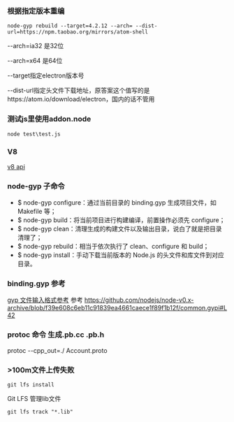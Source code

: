 ### 根据指定版本重编

```
node-gyp rebuild --target=4.2.12 --arch= --dist-url=https://npm.taobao.org/mirrors/atom-shell
```

--arch=ia32 是32位

--arch=x64 是64位

--target指定electron版本号

--dist-url指定头文件下载地址，原答案这个值写的是https://atom.io/download/electron，国内的话不管用


### 测试js里使用addon.node

```
node test\test.js
```



### V8

[v8 api](https://v8docs.nodesource.com/)



### node-gyp 子命令

- $ node-gyp configure：通过当前目录的 binding.gyp 生成项目文件，如 Makefile 等；
- $ node-gyp build：将当前项目进行构建编译，前置操作必须先 configure；
- $ node-gyp clean：清理生成的构建文件以及输出目录，说白了就是把目录清理了；
- $ node-gyp rebuild：相当于依次执行了 clean、configure 和 build；
- $ node-gyp install：手动下载当前版本的 Node.js 的头文件和库文件到对应目录。

### binding.gyp 参考
[gyp 文件输入格式参考](https://itbilu.com/nodejs/npm/By7L5p3ff.html#Primitive-Types)
参考 https://github.com/nodejs/node-v0.x-archive/blob/f39e608c6eb11c91839ea4661caece1f89f1b12f/common.gypi#L42

### protoc 命令 生成.pb.cc .pb.h
protoc --cpp_out=./ Account.proto

### >100m文件上传失败
```
git lfs install
```

Git LFS 管理lib文件
```
git lfs track "*.lib"
```
